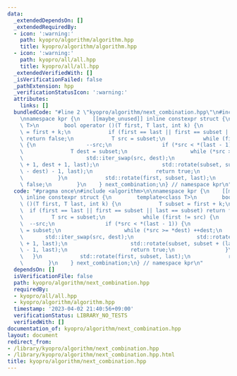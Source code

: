 ```yaml
---
data:
  _extendedDependsOn: []
  _extendedRequiredBy:
  - icon: ':warning:'
    path: kyopro/algorithm/algorithm.hpp
    title: kyopro/algorithm/algorithm.hpp
  - icon: ':warning:'
    path: kyopro/all/all.hpp
    title: kyopro/all/all.hpp
  _extendedVerifiedWith: []
  _isVerificationFailed: false
  _pathExtension: hpp
  _verificationStatusIcon: ':warning:'
  attributes:
    links: []
  bundledCode: "#line 2 \"kyopro/algorithm/next_combination.hpp\"\n#include <algorithm>\n\
    \nnamespace kpr {\n    [[maybe_unused]] inline constexpr struct {\n        template<class\
    \ T>\n        bool operator ()(T first, T last, int k) {\n            T subset\
    \ = first + k;\n            if (first == last || first == subset || last == subset)\
    \ return false;\n            T src = subset;\n            while (first != src)\
    \ {\n                --src;\n                if (*src < *(last - 1)) {\n     \
    \               T dest = subset;\n                    while (*src >= *dest) ++dest;\n\
    \                    std::iter_swap(src, dest);\n                    std::rotate(src\
    \ + 1, dest + 1, last);\n                    std::rotate(subset, subset + (last\
    \ - dest) - 1, last);\n                    return true;\n                }\n \
    \           }\n            std::rotate(first, subset, last);\n            return\
    \ false;\n        }\n    } next_combination;\n} // namespace kpr\n"
  code: "#pragma once\n#include <algorithm>\n\nnamespace kpr {\n    [[maybe_unused]]\
    \ inline constexpr struct {\n        template<class T>\n        bool operator\
    \ ()(T first, T last, int k) {\n            T subset = first + k;\n          \
    \  if (first == last || first == subset || last == subset) return false;\n   \
    \         T src = subset;\n            while (first != src) {\n              \
    \  --src;\n                if (*src < *(last - 1)) {\n                    T dest\
    \ = subset;\n                    while (*src >= *dest) ++dest;\n             \
    \       std::iter_swap(src, dest);\n                    std::rotate(src + 1, dest\
    \ + 1, last);\n                    std::rotate(subset, subset + (last - dest)\
    \ - 1, last);\n                    return true;\n                }\n         \
    \   }\n            std::rotate(first, subset, last);\n            return false;\n\
    \        }\n    } next_combination;\n} // namespace kpr\n"
  dependsOn: []
  isVerificationFile: false
  path: kyopro/algorithm/next_combination.hpp
  requiredBy:
  - kyopro/all/all.hpp
  - kyopro/algorithm/algorithm.hpp
  timestamp: '2023-04-02 21:40:56+09:00'
  verificationStatus: LIBRARY_NO_TESTS
  verifiedWith: []
documentation_of: kyopro/algorithm/next_combination.hpp
layout: document
redirect_from:
- /library/kyopro/algorithm/next_combination.hpp
- /library/kyopro/algorithm/next_combination.hpp.html
title: kyopro/algorithm/next_combination.hpp
---
```

